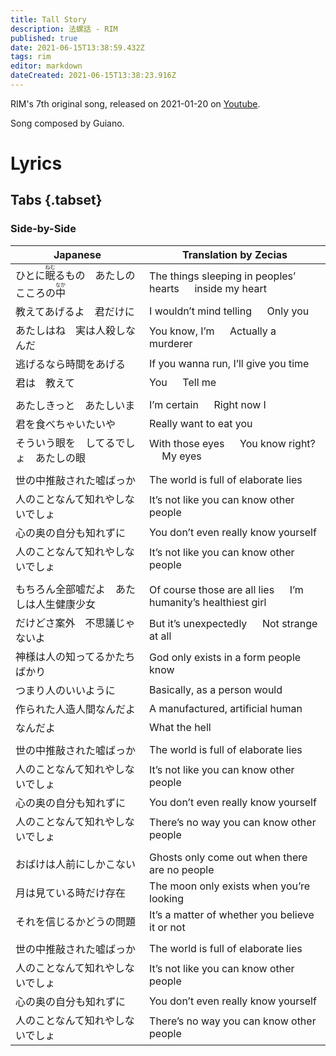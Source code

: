 ```yaml
---
title: Tall Story
description: 法螺話 - RIM
published: true
date: 2021-06-15T13:38:59.432Z
tags: rim
editor: markdown
dateCreated: 2021-06-15T13:38:23.916Z
---
```


RIM's 7th original song, released on 2021-01-20 on [Youtube](https://www.youtube.com/watch?v=EAW1zjldjO4).

Song composed by Guiano.

# Lyrics

## Tabs {.tabset}

### Side-by-Side
|Japanese|Translation by Zecias|
|--------|---------------------|
|ひとに<ruby>眠<rt>ねむ</rt></ruby>るもの　あたしのこころの<ruby>中<rt>なか</rt></ruby>|The things sleeping in peoples’ hearts &emsp; inside my heart|
|教えてあげるよ　君だけに|I wouldn’t mind telling &emsp; Only you|
|あたしはね　実は人殺しなんだ|You know, I’m &emsp; Actually a murderer|
|逃げるなら時間をあげる|If you wanna run, I’ll give you time|
|君は　教えて|You &emsp; Tell me|
| | |
|あたしきっと　あたしいま|I’m certain &emsp; Right now I|
|君を食べちゃいたいや|Really want to eat you|
|そういう眼を　してるでしょ　あたしの眼|With those eyes &emsp; You know right? &emsp; My eyes|
| | |
|世の中推敲された嘘ばっか|The world is full of elaborate lies|
|人のことなんて知れやしないでしょ|It’s not like you can know other people|
|心の奥の自分も知れずに|You don’t even really know yourself|
|人のことなんて知れやしないでしょ|It’s not like you can know other people|
| | |
|もちろん全部嘘だよ　あたしは人生健康少女|Of course those are all lies &emsp; I’m humanity’s healthiest girl|
|だけどさ案外　不思議じゃないよ|But it’s unexpectedly &emsp; Not strange at all|
|神様は人の知ってるかたちばかり|God only exists in a form people know|
|つまり人のいいように|Basically, as a person would|
|作られた人造人間なんだよ|A manufactured, artificial human|
|なんだよ|What the hell|
| | |
|世の中推敲された嘘ばっか|The world is full of elaborate lies|
|人のことなんて知れやしないでしょ|It’s not like you can know other people|
|心の奥の自分も知れずに|You don’t even really know yourself|
|人のことなんて知れやしないでしょ|There’s no way you can know other people|
| | |
|おばけは人前にしかこない|Ghosts only come out when there are no people|
|月は見ている時だけ存在|The moon only exists when you’re looking|
|それを信じるかどうの問題|It’s a matter of whether you believe it or not|
| | |
|世の中推敲された嘘ばっか|The world is full of elaborate lies|
|人のことなんて知れやしないでしょ|It’s not like you can know other people|
|心の奥の自分も知れずに|You don’t even really know yourself|
|人のことなんて知れやしないでしょ|There’s no way you can know other people|
